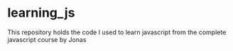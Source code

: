 # learning_js
This repository holds the code I used to learn javascript from the complete javascript course by Jonas
